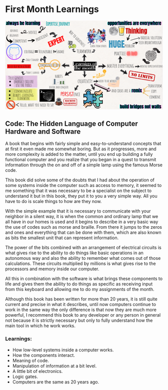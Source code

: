 # First Month Learnings

![](https://github.com/diegonavarroq/Journal/blob/main/images/Month.png "MonthCheatSheet")


## Code: The Hidden Language of Computer Hardware and Software

A book that begins with fairly simple and easy-to-understand concepts that at first it even made me somewhat boring. But as it progresses, more and more complexity is added to the matter, until you end up building a fully functional computer and you realize that you began in a quest to transmit information through the on and off of a simple lamp using the famous Morse code.

This book did solve some of the doubts that I had about the operation of some systems inside the computer such as access to memory, it seemed to me something that it was necessary to be a specialist on the subject to understand it but in this book, they put it to you a very simple way. All you have to do is scale things to how are they now. 

With the simple example that it is necessary to communicate with your neighbor in a silent way, it is when the common and ordinary lamp that we all have in our homes is used and it begins to describe in a very basic way the use of codes such as morse and braille. From there it jumps to the zeros and ones and everything that can be done with them, which are also known as bits the smallest unit that can represent information. 

The power of the bits combined with an arrangement of electrical circuits is what gives rise to the ability to do things like basic operations in an autonomous way and also the ability to remember what comes out of those calculations. These circuits multiplied by millions is what gives rise to the processors and memory inside our computer.

All this in combination with the software is what brings these components to life and gives them the ability to do things as specific as receiving input from this keyboard and allowing me to do my assignments of the month. 

Although this book has been written for more than 20 years, it is still quite current and precise in what it describes, until now computers continue to work in the same way the only difference is that now they are much more powerful, I recommend this book to any developer or any person in general not because it is strictly necessary but only to fully understand how the main tool in which he work works. 

### Learnings:
- How low-level systems inside a computer works. 
- How the components interact. 
- Meaning of code. 
- Manipulation of information at a bit level. 
- A little bit of electronics. 
- Logic gates. 
- Computers are the same as 20 years ago. 

